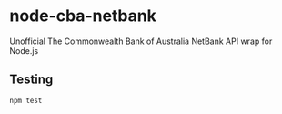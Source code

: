 
# node-cba-netbank

Unofficial The Commonwealth Bank of Australia NetBank API wrap for Node.js

## Testing

```bash
npm test
```
